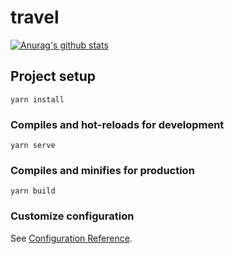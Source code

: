 # travel

[![Anurag's github stats](https://github-readme-stats.vercel.app/api?username=mulili&show_icons=true)](https://github.com/anuraghazra/github-readme-stats)

## Project setup
```
yarn install
```

### Compiles and hot-reloads for development
```
yarn serve
```

### Compiles and minifies for production
```
yarn build
```

### Customize configuration
See [Configuration Reference](https://cli.vuejs.org/config/).

